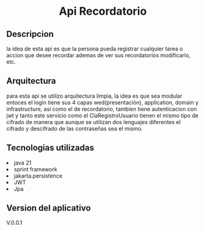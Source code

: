 <h1 align="center"> Api Recordatorio</h1>

<h2 align="left"> Descripcion</h2>
<p>
la idea de esta api es que la persona pueda registrar cualquier tarea o
accion que desee recordar ademas de ver sus recordatorios modificarlo, etc.</p>
<h2 align="left"> Arquitectura</h2>
<p>
para esta api se utilizo arquitectura limpia, la idea es que sea modular entoces 
el login tiene sus 4 capas wed(presentaciòn), application, domain y infrastructure,
asi como el de recordatorio, tambien tiene autenticacion con jwt y tanto este servicio como el ClaRegistroUsuario 
tienen el mismo tipo de cifrado de manera que aunque se utilizan dos lenguajes 
diferentes el cifrado y descifrado de las contraseñas sea el mismo.
</p>
<h2 align="left"> Tecnologias utilizadas</h2>
<p>
    <li>java 21</li>
    <li>sprint framework</li>
    <li>jakarta.persistence</li>
    <li>JWT</li>
    <li>Jpa</li>
</p>
<h2 align="left"> Version del aplicativo</h2>
<p> V.0.0.1</p>